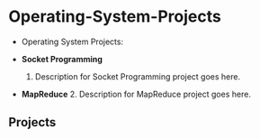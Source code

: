 # Operating-System-Projects
- Operating System Projects:
- **Socket Programming**
    1. Description for Socket Programming project goes here.

- **MapReduce**
    2. Description for MapReduce project goes here.
## Projects

